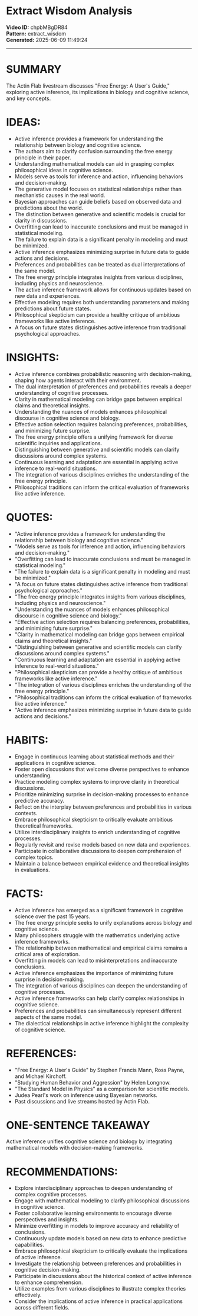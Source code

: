 # Extract Wisdom Analysis

**Video ID:** chpbMBgDR84  
**Pattern:** extract_wisdom  
**Generated:** 2025-06-09 11:49:24  

---

# SUMMARY
The Actin Flab livestream discusses "Free Energy: A User's Guide," exploring active inference, its implications in biology and cognitive science, and key concepts.

# IDEAS:
- Active inference provides a framework for understanding the relationship between biology and cognitive science.
- The authors aim to clarify confusion surrounding the free energy principle in their paper.
- Understanding mathematical models can aid in grasping complex philosophical ideas in cognitive science.
- Models serve as tools for inference and action, influencing behaviors and decision-making.
- The generative model focuses on statistical relationships rather than mechanistic causes in the real world.
- Bayesian approaches can guide beliefs based on observed data and predictions about the world.
- The distinction between generative and scientific models is crucial for clarity in discussions.
- Overfitting can lead to inaccurate conclusions and must be managed in statistical modeling.
- The failure to explain data is a significant penalty in modeling and must be minimized.
- Active inference emphasizes minimizing surprise in future data to guide actions and decisions.
- Preferences and probabilities can be treated as dual interpretations of the same model.
- The free energy principle integrates insights from various disciplines, including physics and neuroscience.
- The active inference framework allows for continuous updates based on new data and experiences.
- Effective modeling requires both understanding parameters and making predictions about future states.
- Philosophical skepticism can provide a healthy critique of ambitious frameworks like active inference.
- A focus on future states distinguishes active inference from traditional psychological approaches.

# INSIGHTS:
- Active inference combines probabilistic reasoning with decision-making, shaping how agents interact with their environment.
- The dual interpretation of preferences and probabilities reveals a deeper understanding of cognitive processes.
- Clarity in mathematical modeling can bridge gaps between empirical claims and theoretical insights.
- Understanding the nuances of models enhances philosophical discourse in cognitive science and biology.
- Effective action selection requires balancing preferences, probabilities, and minimizing future surprise.
- The free energy principle offers a unifying framework for diverse scientific inquiries and applications.
- Distinguishing between generative and scientific models can clarify discussions around complex systems.
- Continuous learning and adaptation are essential in applying active inference to real-world situations.
- The integration of various disciplines enriches the understanding of the free energy principle.
- Philosophical traditions can inform the critical evaluation of frameworks like active inference.

# QUOTES:
- "Active inference provides a framework for understanding the relationship between biology and cognitive science."
- "Models serve as tools for inference and action, influencing behaviors and decision-making."
- "Overfitting can lead to inaccurate conclusions and must be managed in statistical modeling."
- "The failure to explain data is a significant penalty in modeling and must be minimized."
- "A focus on future states distinguishes active inference from traditional psychological approaches."
- "The free energy principle integrates insights from various disciplines, including physics and neuroscience."
- "Understanding the nuances of models enhances philosophical discourse in cognitive science and biology."
- "Effective action selection requires balancing preferences, probabilities, and minimizing future surprise."
- "Clarity in mathematical modeling can bridge gaps between empirical claims and theoretical insights."
- "Distinguishing between generative and scientific models can clarify discussions around complex systems."
- "Continuous learning and adaptation are essential in applying active inference to real-world situations."
- "Philosophical skepticism can provide a healthy critique of ambitious frameworks like active inference."
- "The integration of various disciplines enriches the understanding of the free energy principle."
- "Philosophical traditions can inform the critical evaluation of frameworks like active inference."
- "Active inference emphasizes minimizing surprise in future data to guide actions and decisions."

# HABITS:
- Engage in continuous learning about statistical methods and their applications in cognitive science.
- Foster open discussions that welcome diverse perspectives to enhance understanding.
- Practice modeling complex systems to improve clarity in theoretical discussions.
- Prioritize minimizing surprise in decision-making processes to enhance predictive accuracy.
- Reflect on the interplay between preferences and probabilities in various contexts.
- Embrace philosophical skepticism to critically evaluate ambitious theoretical frameworks.
- Utilize interdisciplinary insights to enrich understanding of cognitive processes.
- Regularly revisit and revise models based on new data and experiences.
- Participate in collaborative discussions to deepen comprehension of complex topics.
- Maintain a balance between empirical evidence and theoretical insights in evaluations.

# FACTS:
- Active inference has emerged as a significant framework in cognitive science over the past 15 years.
- The free energy principle seeks to unify explanations across biology and cognitive science.
- Many philosophers struggle with the mathematics underlying active inference frameworks.
- The relationship between mathematical and empirical claims remains a critical area of exploration.
- Overfitting in models can lead to misinterpretations and inaccurate conclusions.
- Active inference emphasizes the importance of minimizing future surprise in decision-making.
- The integration of various disciplines can deepen the understanding of cognitive processes.
- Active inference frameworks can help clarify complex relationships in cognitive science.
- Preferences and probabilities can simultaneously represent different aspects of the same model.
- The dialectical relationships in active inference highlight the complexity of cognitive science.

# REFERENCES:
- "Free Energy: A User's Guide" by Stephen Francis Mann, Ross Payne, and Michael Kirchoff.
- "Studying Human Behavior and Aggression" by Helen Longnow.
- "The Standard Model in Physics" as a comparison for scientific models.
- Judea Pearl's work on inference using Bayesian networks.
- Past discussions and live streams hosted by Actin Flab.

# ONE-SENTENCE TAKEAWAY
Active inference unifies cognitive science and biology by integrating mathematical models with decision-making frameworks.

# RECOMMENDATIONS:
- Explore interdisciplinary approaches to deepen understanding of complex cognitive processes.
- Engage with mathematical modeling to clarify philosophical discussions in cognitive science.
- Foster collaborative learning environments to encourage diverse perspectives and insights.
- Minimize overfitting in models to improve accuracy and reliability of conclusions.
- Continuously update models based on new data to enhance predictive capabilities.
- Embrace philosophical skepticism to critically evaluate the implications of active inference.
- Investigate the relationship between preferences and probabilities in cognitive decision-making.
- Participate in discussions about the historical context of active inference to enhance comprehension.
- Utilize examples from various disciplines to illustrate complex theories effectively.
- Consider the implications of active inference in practical applications across different fields.